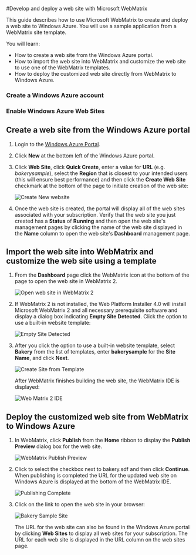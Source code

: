 #Develop and deploy a web site with Microsoft WebMatrix

This guide describes how to use Microsoft WebMatrix to create and deploy a web site to Windows Azure.  You will use a sample application from a WebMatrix site template.

You will learn:

* How to create a web site from the Windows Azure portal.
* How to import the web site into WebMatrix and customize the web site to use one of the WebMatrix templates.
* How to deploy the customized web site directly from WebMatrix to Windows Azure.

### Create a Windows Azure account

<div chunk="../../Shared/Chunks/create-azure-account.md" />

### Enable Windows Azure Web Sites

<div chunk="../../Shared/Chunks/antares-iaas-signup.md" />

## Create a web site from the Windows Azure portal

1. Login to the [Windows Azure Portal](http://manage.windowsazure.com).
2. Click **New** at the bottom left of the Windows Azure portal.
3. Click  **Web Site**, click **Quick Create**, enter a value for **URL** (e.g. *bakerysample*), select the **Region** that is closest to your intended users (this will ensure best performance) and then click the **Create Web Site** checkmark at the bottom of the page to initiate creation of the web site:

	![Create New website][createnewsite]	

4. Once the web site is created, the portal will display all of the web sites associated with your subscription. Verify that the web site you just created has a **Status** of **Running** and then open the web site's management pages by clicking the name of the web site displayed in the **Name** column to open the web site's **Dashboard** management page.

## Import the web site into WebMatrix and customize the web site using a template

1. From the **Dashboard** page click the WebMatrix icon at the bottom of the page to open the web site in WebMatrix 2.

	![Open web site in WebMatrix 2][opensiteinwebmatrix2]

2. If WebMatrix 2 is not installed, the Web Platform Installer 4.0 will install Microsoft WebMatrix 2 and all necessary prerequisite software and display a dialog box indicating **Empty Site Detected**. Click the option to use a built-in website template:

	![Empty Site Detected][howtodownloadsite]

3. After you click the option to use a built-in website template, select **Bakery** from the list of templates, enter **bakerysample** for the **Site Name**, and click **Next**.

	![Create Site from Template][howtositefromtemplate]

	After WebMatrix finishes building the web site, the WebMatrix IDE is displayed:

	![Web Matrix 2 IDE][howtowebmatrixide] 

## Deploy the customized web site from WebMatrix to Windows Azure

1. In WebMatrix, click  **Publish** from the **Home** ribbon to display the **Publish Preview** dialog box for the web site.

	![WebMatrix Publish Preview][howtopublishpreview]

2. Click to select the checkbox next to bakery.sdf and then click **Continue**.  When publishing is completed the URL for the updated web site on Windows Azure is displayed at the bottom of the WebMatrix IDE.  

	![Publishing Complete][publishcomplete]

4. Click on the link to open the web site in your browser:

	![Bakery Sample Site][bakerysample]

	The URL for the web site can also be found in the Windows Azure portal by clicking **Web Sites** to display all web sites for your subscription. The URL for each web site is displayed in the URL column on the web sites page.

[createnewsite]: ../../../Shared/media/howtocreatenewsite.png
[opensiteinwebmatrix2]: ../../../Shared/media/howtoopensiteinWebMatrix2a.png
[howtodownloadsite]: ../../../Shared/media/howtodownloadsite.png
[howtositefromtemplate]: ../../../Shared/media/howtositefromtemplate.png
[howtowebmatrixide]: ../../../Shared/media/howtowebmatrixide.png
[howtopublishpreview]: ../../../Shared/media/howtopublishpreview.png
[bakerysampleopeninwebmatrix2]: ../../../Shared/media/howtowebmatrix2ide.png
[publishcomplete]: ../../../Shared/media/howtopublished2.png
[bakerysample]: ../../../Shared/media/howtobakerysamplesite.png
[webmatrix]: http://www.microsoft.com/web/webmatrix/
